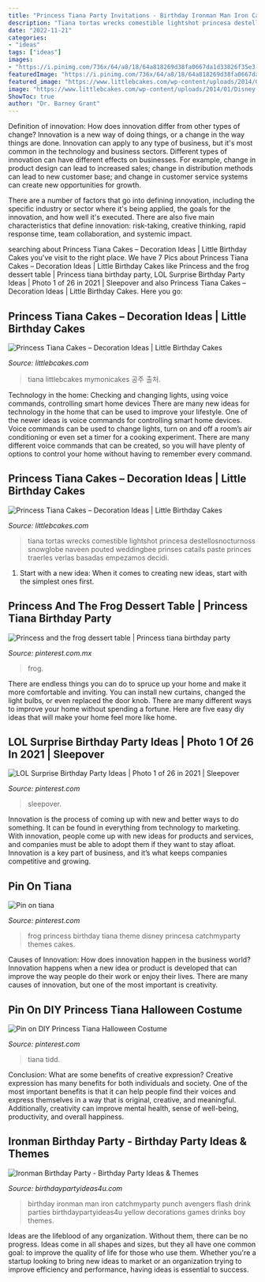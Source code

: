 ```yaml
---
title: "Princess Tiana Party Invitations - Birthday Ironman Man Iron Catchmyparty Punch Avengers Flash Drink Parties Birthdaypartyideas4u Yellow Decorations Games Drinks Boy Themes"
description: "Tiana tortas wrecks comestible lightshot princesa destellosnocturnoss snowglobe naveen pouted weddingbee prinses catails paste princes traerles verlas basadas empezamos decidi"
date: "2022-11-21"
categories:
- "ideas"
tags: ["ideas"]
images:
- "https://i.pinimg.com/736x/64/a8/18/64a818269d38fa0667da1d33826f35e3--frog-birthday-party-th-birthday.jpg"
featuredImage: "https://i.pinimg.com/736x/64/a8/18/64a818269d38fa0667da1d33826f35e3--frog-birthday-party-th-birthday.jpg"
featured_image: "https://www.littlebcakes.com/wp-content/uploads/2014/01/Princess-Tiana-Cake.jpg"
image: "https://www.littlebcakes.com/wp-content/uploads/2014/01/Disney-Princess-Tiana-Cake.jpg"
ShowToc: true
author: "Dr. Barney Grant"
---
```



Definition of innovation: How does innovation differ from other types of change?
Innovation is a new way of doing things, or a change in the way things are done. Innovation can apply to any type of business, but it's most common in the technology and business sectors.
Different types of innovation can have different effects on businesses. For example, change in product design can lead to increased sales; change in distribution methods can lead to new customer base; and change in customer service systems can create new opportunities for growth.

There are a number of factors that go into defining innovation, including the specific industry or sector where it's being applied, the goals for the innovation, and how well it's executed. There are also five main characteristics that define innovation: risk-taking, creative thinking, rapid response time, team collaboration, and systemic impact.

	

		
searching about Princess Tiana Cakes – Decoration Ideas | Little Birthday Cakes you've visit to the right place. We have 7 Pics about Princess Tiana Cakes – Decoration Ideas | Little Birthday Cakes like Princess and the frog dessert table | Princess tiana birthday party, LOL Surprise Birthday Party Ideas | Photo 1 of 26 in 2021 | Sleepover and also Princess Tiana Cakes – Decoration Ideas | Little Birthday Cakes. Here you go:
		
    
## Princess Tiana Cakes – Decoration Ideas | Little Birthday Cakes

<img loading=lazy src="https://www.littlebcakes.com/wp-content/uploads/2014/01/Princess-Tiana-Cake.jpg" onerror="this.onerror=null;this.src='https://tse3.mm.bing.net/th?id=OIP.JrxbBMv8gCajLvisUyYTJgHaJ4&amp;pid=15.1';" alt="Princess Tiana Cakes – Decoration Ideas | Little Birthday Cakes">

_Source: littlebcakes.com_

>tiana littlebcakes mymonicakes 공주 출처. 

	

Technology in the home: Checking and changing lights, using voice commands, controlling smart home devices
There are many new ideas for technology in the home that can be used to improve your lifestyle. One of the newer ideas is voice commands for controlling smart home devices. Voice commands can be used to change lights, turn on and off a room’s air conditioning or even set a timer for a cooking experiment. There are many different voice commands that can be created, so you will have plenty of options to control your home without having to remember every command.

    
## Princess Tiana Cakes – Decoration Ideas | Little Birthday Cakes

<img loading=lazy src="https://www.littlebcakes.com/wp-content/uploads/2014/01/Disney-Princess-Tiana-Cake.jpg" onerror="this.onerror=null;this.src='https://tse2.mm.bing.net/th?id=OIP.qfHVm8nuvnMpzzayqIEDtAHaKz&amp;pid=15.1';" alt="Princess Tiana Cakes – Decoration Ideas | Little Birthday Cakes">

_Source: littlebcakes.com_

>tiana tortas wrecks comestible lightshot princesa destellosnocturnoss snowglobe naveen pouted weddingbee prinses catails paste princes traerles verlas basadas empezamos decidi. 

	

1. Start with a new idea: When it comes to creating new ideas, start with the simplest ones first.

    
## Princess And The Frog Dessert Table | Princess Tiana Birthday Party

<img loading=lazy src="https://i.pinimg.com/736x/a9/de/f0/a9def074731f3f6d559635507334df15.jpg" onerror="this.onerror=null;this.src='https://tse3.mm.bing.net/th?id=OIP.FRkmPzewEMQgz-qZfjtKugHaHz&amp;pid=15.1';" alt="Princess and the frog dessert table | Princess tiana birthday party">

_Source: pinterest.com.mx_

>frog. 

	

There are endless things you can do to spruce up your home and make it more comfortable and inviting. You can install new curtains, changed the light bulbs, or even replaced the door knob. There are many different ways to improve your home without spending a fortune. Here are five easy diy ideas that will make your home feel more like home.

    
## LOL Surprise Birthday Party Ideas | Photo 1 Of 26 In 2021 | Sleepover

<img loading=lazy src="https://i.pinimg.com/736x/83/8a/d6/838ad605d74631b59d073b7a6ad7c850.jpg" onerror="this.onerror=null;this.src='https://tse1.mm.bing.net/th?id=OIP.T6__0rmcGMXJKN27FYJdIQHaJ3&amp;pid=15.1';" alt="LOL Surprise Birthday Party Ideas | Photo 1 of 26 in 2021 | Sleepover">

_Source: pinterest.com_

>sleepover. 

	

Innovation is the process of coming up with new and better ways to do something. It can be found in everything from technology to marketing. With innovation, people come up with new ideas for products and services, and companies must be able to adopt them if they want to stay afloat. Innovation is a key part of business, and it’s what keeps companies competitive and growing.

    
## Pin On Tiana

<img loading=lazy src="https://i.pinimg.com/736x/64/a8/18/64a818269d38fa0667da1d33826f35e3--frog-birthday-party-th-birthday.jpg" onerror="this.onerror=null;this.src='https://tse4.mm.bing.net/th?id=OIP.IpD56qJHSUme0uFyH0sRJAHaJ3&amp;pid=15.1';" alt="Pin on tiana">

_Source: pinterest.com_

>frog princess birthday tiana theme disney princesa catchmyparty themes cakes. 

	

Causes of Innovation: How does innovation happen in the business world?
Innovation happens when a new idea or product is developed that can improve the way people do their work or enjoy their lives. There are many causes of innovation, but one of the most important is creativity.

    
## Pin On DIY Princess Tiana Halloween Costume

<img loading=lazy src="https://i.pinimg.com/736x/77/e3/2b/77e32b4303f817a3f0fec416f94eeaa1.jpg" onerror="this.onerror=null;this.src='https://tse2.mm.bing.net/th?id=OIP.aLVqWw13v7TUWzqPyYrtGwHaLH&amp;pid=15.1';" alt="Pin on DIY Princess Tiana Halloween Costume">

_Source: pinterest.com_

>tiana tidd. 

	

Conclusion: What are some benefits of creative expression?
Creative expression has many benefits for both individuals and society. One of the most important benefits is that it can help people find their voices and express themselves in a way that is original, creative, and meaningful. Additionally, creativity can improve mental health, sense of well-being, productivity, and overall happiness.

    
## Ironman Birthday Party - Birthday Party Ideas &amp; Themes

<img loading=lazy src="http://i1.wp.com/www.birthdaypartyideas4u.com/wp-content/uploads/2015/07/ironman-birthday-party-drink.jpg" onerror="this.onerror=null;this.src='https://tse4.mm.bing.net/th?id=OIP.Credm-lBD4BiM2APo3q-5QHaLH&amp;pid=15.1';" alt="Ironman Birthday Party - Birthday Party Ideas &amp; Themes">

_Source: birthdaypartyideas4u.com_

>birthday ironman man iron catchmyparty punch avengers flash drink parties birthdaypartyideas4u yellow decorations games drinks boy themes. 

	

Ideas are the lifeblood of any organization. Without them, there can be no progress. Ideas come in all shapes and sizes, but they all have one common goal: to improve the quality of life for those who use them. Whether you're a startup looking to bring new ideas to market or an organization trying to improve efficiency and performance, having ideas is essential to success.

